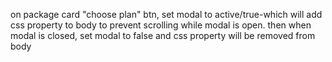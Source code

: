on package card "choose plan" btn, set modal to active/true-which will add css property to body to prevent scrolling while modal is open.
then when modal is closed, set modal to false and css property will be removed from body